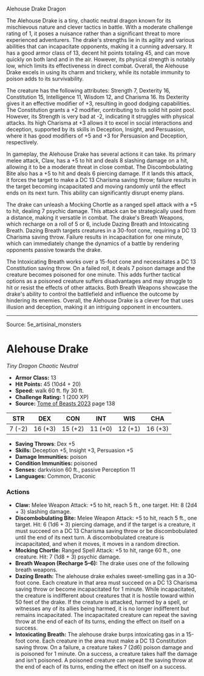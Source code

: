 <MonsterName/>Alehouse Drake</MonsterName>
<CreatureType/>Dragon</CreatureType>

<summary>The Alehouse Drake is a tiny, chaotic neutral dragon known for its mischievous nature and clever tactics in battle. With a moderate challenge rating of 1, it poses a nuisance rather than a significant threat to more experienced adventurers. The drake's strengths lie in its agility and various abilities that can incapacitate opponents, making it a cunning adversary. It has a good armor class of 13, decent hit points totaling 45, and can move quickly on both land and in the air. However, its physical strength is notably low, which limits its effectiveness in direct combat. Overall, the Alehouse Drake excels in using its charm and trickery, while its notable immunity to poison adds to its survivability.</summary>

<detail>

The creature has the following attributes: Strength 7, Dexterity 16, Constitution 15, Intelligence 11, Wisdom 12, and Charisma 16. Its Dexterity gives it an effective modifier of +3, resulting in good dodging capabilities. The Constitution grants a +2 modifier, contributing to its solid hit point pool. However, its Strength is very bad at -2, indicating it struggles with physical attacks. Its high Charisma at +3 allows it to excel in social interactions and deception, supported by its skills in Deception, Insight, and Persuasion, where it has good modifiers of +5 and +3 for Persuasion and Deception, respectively.

In gameplay, the Alehouse Drake has several actions it can take. Its primary melee attack, Claw, has a +5 to hit and deals 8 slashing damage on a hit, allowing it to be a moderate threat in close combat. The Discombobulating Bite also has a +5 to hit and deals 6 piercing damage. If it lands this attack, it forces the target to make a DC 13 Charisma saving throw; failure results in the target becoming incapacitated and moving randomly until the effect ends on its next turn. This ability can significantly disrupt enemy plans.

The drake can unleash a Mocking Chortle as a ranged spell attack with a +5 to hit, dealing 7 psychic damage. This attack can be strategically used from a distance, making it versatile in combat. The drake's Breath Weapons, which recharge on a roll of 5 or 6, include Dazing Breath and Intoxicating Breath. Dazing Breath targets creatures in a 30-foot cone, requiring a DC 13 Charisma saving throw. Failure results in incapacitation for one minute, which can immediately change the dynamics of a battle by rendering opponents passive towards the drake. 

The Intoxicating Breath works over a 15-foot cone and necessitates a DC 13 Constitution saving throw. On a failed roll, it deals 7 poison damage and the creature becomes poisoned for one minute. This adds further tactical options as a poisoned creature suffers disadvantages and may struggle to hit or resist the effects of other attacks. Both Breath Weapons showcase the drake's ability to control the battlefield and influence the outcome by hindering its enemies. Overall, the Alehouse Drake is a clever foe that uses illusion and deception, making it an intriguing opponent in encounters.</detail>



---

Source: 5e_artisinal_monsters

# Alehouse Drake

*Tiny* *Dragon* *Chaotic Neutral*

- **Armor Class:** 13
- **Hit Points:** 45 (10d4 + 20)
- **Speed:** walk 60 ft. fly 30 ft.
- **Challenge Rating:** 1 (200 XP)
- **Source:** [Tome of Beasts 2023](https://koboldpress.com/kpstore/product/tome-of-beasts-1-2023-edition/) page 138

| STR | DEX | CON | INT | WIS | CHA |
| --- | --- | --- | --- | --- | --- |
| 7 (-2) | 16 (+3) | 15 (+2) | 11 (+0) | 12 (+1) | 16 (+3) |

- **Saving Throws**: Dex +5
- **Skills:** Deception +5, Insight +3, Persuasion +5
- **Damage Immunities:** poison
- **Condition Immunities:** poisoned
- **Senses:** darkvision 60 ft., passive Perception 11
- **Languages:** Common, Draconic

### Actions

- **Claw:** Melee Weapon Attack: +5 to hit, reach 5 ft., one target. Hit: 8 (2d4 + 3) slashing damage.
- **Discombobulating Bite:** Melee Weapon Attack: +5 to hit, reach 5 ft., one target. Hit: 6 (1d6 + 3) piercing damage, and if the target is a creature, it must succeed on a DC 13 Charisma saving throw or be discombobulated until the end of its next turn. A discombobulated creature is incapacitated, and when it moves, it moves in a random direction.
- **Mocking Chortle:** Ranged Spell Attack: +5 to hit, range 60 ft., one creature. Hit: 7 (1d8 + 3) psychic damage.
- **Breath Weapon (Recharge 5–6):** The drake uses one of the following breath weapons.
- **Dazing Breath:** The alehouse drake exhales sweet-smelling gas in a 30-foot cone. Each creature in that area must succeed on a DC 13 Charisma saving throw or become incapacitated for 1 minute. While incapacitated, the creature is indifferent about creatures that it is hostile toward within 50 feet of the drake. If the creature is attacked, harmed by a spell, or witnesses any of its allies being harmed, it is no longer indifferent but remains incapacitated. The incapacitated creature can repeat the saving throw at the end of each of its turns, ending the effect on itself on a success.
- **Intoxicating Breath:** The alehouse drake burps intoxicating gas in a 15-foot cone. Each creature in the area must make a DC 13 Constitution saving throw. On a failure, a creature takes 7 (2d6) poison damage and is poisoned for 1 minute. On a success, a creature takes half the damage and isn’t poisoned. A poisoned creature can repeat the saving throw at the end of each of its turns, ending the effect on itself on a success.


